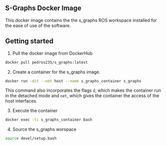 ## S-Graphs Docker Image

This docker image contains the the s_graphs ROS workspace installed for the ease of use of the software.

## Getting started

1. Pull the docker image from DockerHub

```sh
docker pull pedros235/s_graphs:latest
```

2. Create a container for the s_graphs image.

```sh
docker run -dit --net host --name s_graphs_container s_graphs
```

This command also incorporates the flags `d`, which makes the container run in the detached mode and `net`, which gives the container the access of the host interfaces.

3. Execute the container

```sh
docker exec -ti s_graphs_container bash
```

4. Source the s_graphs worspace

```sh
source devel/setup.bash
```
